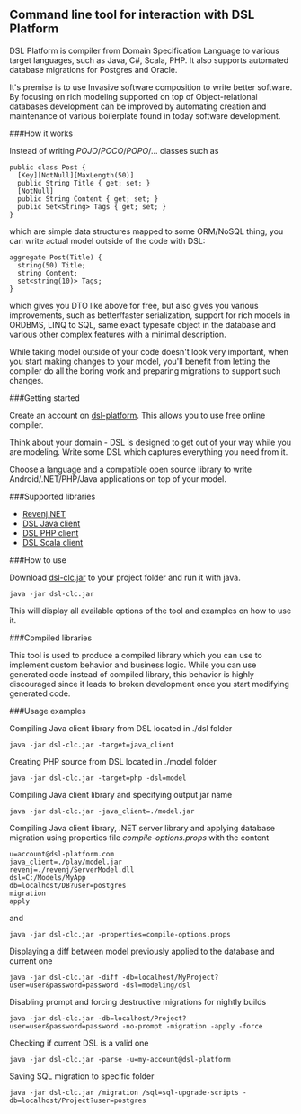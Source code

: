 ## Command line tool for interaction with DSL Platform

DSL Platform is compiler from Domain Specification Language to various target languages, such as Java, C#, Scala, PHP.
It also supports automated database migrations for Postgres and Oracle.

It's premise is to use Invasive software composition to write better software. By focusing on rich modeling supported on top of Object-relational databases development can be improved by automating creation and maintenance of various boilerplate found in today software development.

###How it works

Instead of writing *POJO*/*POCO*/*POPO*/... classes such as

    public class Post {
      [Key][NotNull][MaxLength(50)]
      public String Title { get; set; }
      [NotNull]
      public String Content { get; set; }
      public Set<String> Tags { get; set; }
    }

which are simple data structures mapped to some ORM/NoSQL thing, you can write actual model outside of the code with DSL:

    aggregate Post(Title) {
      string(50) Title;
      string Content;
      set<string(10)> Tags;
    }

which gives you DTO like above for free, but also gives you various improvements, such as better/faster serialization, support for rich models in ORDBMS, LINQ to SQL, same exact typesafe object in the database and various other complex features with a minimal description. 

While taking model outside of your code doesn't look very important, when you start making changes to your model, you'll benefit from letting the compiler do all the boring work and preparing migrations to support such changes.

###Getting started

Create an account on [dsl-platform](https://dsl-platform.com/). This allows you to use free online compiler.

Think about your domain - DSL is designed to get out of your way while you are modeling. Write some DSL which captures everything you need from it.

Choose a language and a compatible open source library to write Android/.NET/PHP/Java applications on top of your model. 

###Supported libraries
 
 * [Revenj.NET](https://github.com/ngs-doo/revenj)
 * [DSL Java client](https://github.com/ngs-doo/dsl-client-java)
 * [DSL PHP client](https://github.com/ngs-doo/dsl-client-php)
 * [DSL Scala client](https://github.com/ngs-doo/dsl-client-scala)

###How to use

Download [dsl-clc.jar](https://bitbucket.org/zapov/dsl-compiler-client/downloads/dsl-clc.jar) to your project folder and run it with java.

    java -jar dsl-clc.jar

This will display all available options of the tool and examples on how to use it.

###Compiled libraries

This tool is used to produce a compiled library which you can use to implement custom behavior and business logic. While you can use generated code instead of compiled library, this behavior is highly discouraged since it leads to broken development once you start modifying generated code.

###Usage examples

Compiling Java client library from DSL located in ./dsl folder

    java -jar dsl-clc.jar -target=java_client

Creating PHP source from DSL located in ./model folder

    java -jar dsl-clc.jar -target=php -dsl=model

Compiling Java client library and specifying output jar name

    java -jar dsl-clc.jar -java_client=./model.jar

Compiling Java client library, .NET server library and applying database migration using properties file *compile-options.props* with the content

    u=account@dsl-platform.com
    java_client=./play/model.jar
    revenj=./revenj/ServerModel.dll
    dsl=C:/Models/MyApp
    db=localhost/DB?user=postgres
    migration
	apply

and

    java -jar dsl-clc.jar -properties=compile-options.props

Displaying a diff between model previously applied to the database and current one

    java -jar dsl-clc.jar -diff -db=localhost/MyProject?user=user&password=password -dsl=modeling/dsl

Disabling prompt and forcing destructive migrations for nightly builds

    java -jar dsl-clc.jar -db=localhost/Project?user=user&password=password -no-prompt -migration -apply -force

Checking if current DSL is a valid one

    java -jar dsl-clc.jar -parse -u=my-account@dsl-platform

Saving SQL migration to specific folder

    java -jar dsl-clc.jar /migration /sql=sql-upgrade-scripts -db=localhost/Project?user=postgres

 
